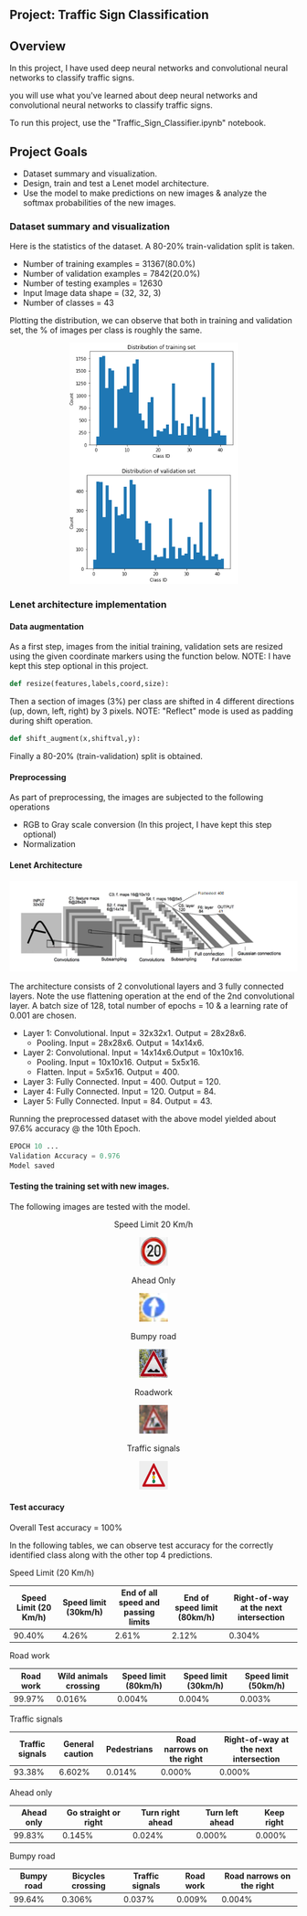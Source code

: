 ## Project: Traffic Sign Classification

Overview
---
In this project, I have used deep neural networks and convolutional neural networks to classify traffic signs. 

you will use what you've learned about deep neural networks and convolutional neural networks to classify traffic signs. 

To run this project, use the "Traffic_Sign_Classifier.ipynb" notebook.

Project Goals
---
* Dataset summary and visualization.
* Design, train and test a Lenet model architecture.
* Use the model to make predictions on new images & analyze the softmax probabilities of the new images.


### Dataset summary and visualization

Here is the statistics of the dataset. A 80-20% train-validation split is taken.

* Number of training examples   = 31367(80.0%)
* Number of validation examples = 7842(20.0%)
* Number of testing examples    = 12630
* Input Image data shape        = (32, 32, 3)
* Number of classes             = 43

Plotting the distribution, we can observe that both in training and validation set, the % of images per class is roughly the same.
<p align="center">
    <img src="./Distribution.PNG" alt="Image" />
</p>

### Lenet architecture implementation 
#### Data augmentation
As a first step, images from the initial training, validation sets are resized using the given coordinate markers using the function below. NOTE: I have kept this step optional in this project.
```python
def resize(features,labels,coord,size):
```
Then a section of images (3%) per class are shifted in 4 different directions (up, down, left, right) by 3 pixels. NOTE: "Reflect" mode is used as padding during shift operation.
```python
def shift_augment(x,shiftval,y):
```
Finally a 80-20% (train-validation) split is obtained.

#### Preprocessing

As part of preprocessing, the images are subjected to the following operations

* RGB to Gray scale conversion (In this project, I have kept this step optional)
* Normalization

#### Lenet Architecture
<p align="center">
    <img src="./architecture.PNG" alt="Image" />
</p>

The architecture consists of 2 convolutional layers and 3 fully connected layers. Note the use flattening operation at the end of the 2nd convolutional layer.
A batch size of 128, total number of epochs = 10 & a learning rate of 0.001 are chosen.

* Layer 1: Convolutional. Input = 32x32x1. Output = 28x28x6.
    * Pooling. Input = 28x28x6. Output = 14x14x6.
* Layer 2: Convolutional. Input = 14x14x6.Output = 10x10x16.
    * Pooling. Input = 10x10x16. Output = 5x5x16.
    * Flatten. Input = 5x5x16. Output = 400.
* Layer 3: Fully Connected. Input = 400. Output = 120.
* Layer 4: Fully Connected. Input = 120. Output =  84.
* Layer 5: Fully Connected. Input =  84. Output =  43.


Running the preprocessed dataset with the above model yielded about 97.6% accuracy @ the 10th Epoch.
```python
EPOCH 10 ...
Validation Accuracy = 0.976
Model saved
```
#### Testing the training set with new images.

The following images are tested with the model.

<p align="center">
    Speed Limit 20 Km/h
    <p align="center">
    <img src="./Test_images/20.png" alt="Image" width="50" height="50" /></p>
</p>
<p align="center">
    Ahead Only
    <p align="center">
    <img src="./Test_images/aheadonly.png" alt="Image" width="50" height="50" /></p>
</p>
<p align="center">
    Bumpy road
    <p align="center">
    <img src="./Test_images/bumpy.png" alt="Image" width="50" height="50" /></p>
</p>
<p align="center">
    Roadwork 
    <p align="center">
    <img src="./Test_images/roadwork.png" alt="Image" width="50" height="50" /></p>
</p>
<p align="center">
    Traffic signals 
    <p align="center">
    <img src="./Test_images/signals.png" alt="Image" width="50" height="50" /></p>
</p>   

#### Test accuracy

Overall Test accuracy = 100%

In the following tables, we can observe test accuracy for the correctly identified class along with the other top 4 predictions.
<p>Speed Limit (20 Km/h)</p>
<p></p>
    
    
| Speed Limit (20 Km/h) | Speed limit (30km/h) | End of all speed and passing limits| End of speed limit (80km/h)| Right-of-way at the next intersection |
|--|--|--|--|--|
|90.40%|4.26%|2.61%|2.12%|0.304%|


<p>Road work</p>
<p></p>
    
    
| Road work | Wild animals crossing | Speed limit (80km/h)| Speed limit (30km/h)| Speed limit (50km/h) |
|--|--|--|--|--|
|99.97%|0.016%|0.004%|0.004%|0.003%|


<p>Traffic signals</p>
<p></p>
    
    
| Traffic signals | General caution | Pedestrians| Road narrows on the right| Right-of-way at the next intersection |
|--|--|--|--|--|
|93.38%|6.602%|0.014%|0.000%|0.000%|

<p>Ahead only</p>
<p></p>
    
    
| Ahead only | Go straight or right | Turn right ahead| Turn left ahead| Keep right |
|--|--|--|--|--|
|99.83%|0.145%|0.024%|0.000%|0.000%|

<p>Bumpy road</p>
<p></p>
    
    
| Bumpy road   | Bicycles crossing |Traffic signals|Road work| Road narrows on the right |
|--|--|--|--|--|
|99.64%|0.306%|0.037%|0.009%|0.004%|
